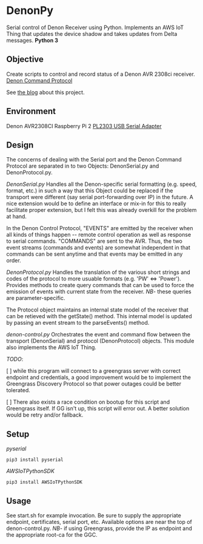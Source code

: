 DenonPy
=======

Serial control of Denon Receiver using Python. Implements an AWS IoT Thing that updates the device shadow and takes updates from Delta messages. **Python 3**

Objective
---------

Create scripts to control and record status of a Denon AVR 2308ci receiver. [Denon Command Protocol](https://usa.denon.com/us/product/HomeTheater/receivers/AVR2308CI?docname=AVR-2308CISerialProtocol_Ver540.pdf)

See [the blog](https://scottrfrancis.wordpress.com/2017/12/10/adding-alexa-to-an-old-av-receiver) about this project.

Environment
-----------

Denon AVR2308CI Raspberry Pi 2 [PL2303 USB Serial Adapter](https://www.amazon.com/gp/product/B0758B6MK6/ref=oh_aui_detailpage_o00_s00?ie=UTF8&psc=1)

Design
------

The concerns of dealing with the Serial port and the Denon Command Protocol are separated in to two Objects: DenonSerial.py and DenonProtocol.py.

*DenonSerial.py*
Handles all the Denon-specific serial formatting (e.g. speed, format, etc.) in such a way that this Object could be replaced if the transport were different (say serial port-forwarding over IP) in the future. A nice extension would be to define an interface or mix-in for this to really facilitate proper extension, but I felt this was already overkill for the problem at hand.

In the Denon Control Protocol, "EVENTS" are emitted by the receiver when all kinds of things happen -- remote control operation as well as response to serial commands. "COMMANDS" are sent to the AVR. Thus, the two event streams (commands and events) are somewhat independent in that commands can be sent anytime and that events may be emitted in any order.

*DenonProtocol.py*
Handles the translation of the various short strings and codes of the protocol to more usuable formats (e.g. 'PW' <=> 'Power'). Provides methods to create query commands that can be used to force the emission of events with current state from the receiver. *NB*- these queries are parameter-specific.

The Protocol object maintains an internal state model of the receiver that can be retieved with the getState() method. This internal model is updated by passing an event stream to the parseEvents() method.

*denon-control.py* Orchestrates the event and command flow between the transport (DenonSerial) and protocol (DenonProtocol) objects. This module also implements the AWS IoT Thing.

_TODO_: 

[ ] while this program will connect to a greengrass server with correct endpoint and credentials, a good improvement would be to implement the Greengrass Discovery Protocol so that power outages could be better tolerated.

[ ] There also exists a race condition on bootup for this script and Greengrass itself.  If GG isn't up, this script will error out.  A better solution would be retry and/or fallback.

Setup
-----

*pyserial*

`pip3 install pyserial`

*AWSIoTPythonSDK*

`pip3 install AWSIoTPythonSDK`

Usage
-----

See start.sh for example invocation. Be sure to supply the appropriate endpoint, certificates, serial port, etc. Available options are near the top of denon-control.py. *NB*- if using Greengrass, provide the IP as endpoint and the appropriate root-ca for the GGC.
